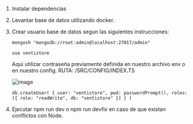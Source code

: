 1. Instalar dependencias
2. Levantar base de datos utilizando docker.
3. Crear usuario base de datos segun las siguientes instrucciones:
   ```
   mongosh "mongodb://root:admin@localhost:27017/admin"
   ```
   ```
   use ventistore
   ```
   Aqui utilizar contraseña previamente definida en nuestro archivo env o en nuestro config. RUTA: /SRC/CONFIG/INDEX.TS

   ![image](https://github.com/user-attachments/assets/d14cc171-fad9-480f-9139-41ae91ceed88)

   ```
   db.createUser( { user: "ventistore", pwd: passwordPrompt(), roles: [{ role: "readWrite", db: "ventistore" }] } )
   ```
5. Ejecutar npm run dev o npm run devfix en caso de que existan conflictos con Node.
